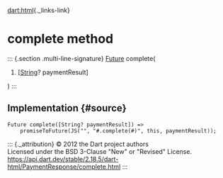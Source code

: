 [dart:html](../../dart-html/dart-html-library){._links-link}

complete method
===============

::: {.section .multi-line-signature}
[Future](../../dart-async/future-class) complete(

1.  \[[String](../../dart-core/string-class)? paymentResult\]

)
:::

Implementation {#source}
--------------

``` {.language-dart data-language="dart"}
Future complete([String? paymentResult]) =>
    promiseToFuture(JS("", "#.complete(#)", this, paymentResult));
```

::: {._attribution}
© 2012 the Dart project authors\
Licensed under the BSD 3-Clause \"New\" or \"Revised\" License.\
<https://api.dart.dev/stable/2.18.5/dart-html/PaymentResponse/complete.html>
:::
